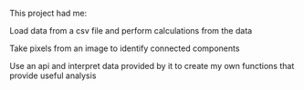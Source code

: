 This project had me:

Load data from a csv file and perform calculations from the data

Take pixels from an image to identify connected components

Use an api and interpret data provided by it to create my own functions that provide useful analysis
